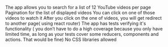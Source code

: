 The app allows you to search for a list of 12 YouTube videos per page
Pagination for the list of displayed videos
You can click on one of those videos to watch it
After you click on the one of videos, you will get redirect to another page( using react router)
The app has tests verifying it's functionality ( you don’t have to do a high coverage because you only have limited time, as long as your tests cover some reducers, components and actions. That would be fine)
No CSS libraries allowed
